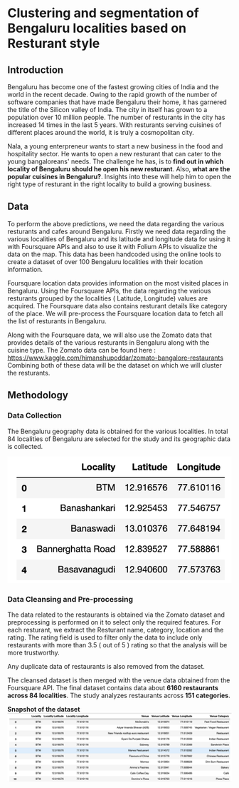 # Clustering and segmentation of Bengaluru localities based on Resturant style


## Introduction

Bengaluru has become one of the fastest growing cities of India and the world in the recent decade. Owing to the rapid growth of the 
number of software companies that have made Bengaluru their home, it has garnered the title of the Silicon valley of India. The
city in itself has grown to a population over 10 million people. The number of resturants in the city has increased 14 times in the
last 5 years. With resturants serving cuisines of different places around the world, it is truly a cosmopolitan city. 

Nala, a young enterpreneur wants to start a new business in the food and hospitality sector. He wants to open a new resturant that
can cater to the young bangaloreans' needs. The challenge he has, is to **find out in which locality of Bengaluru should he open
his new resturant**. Also, **what are the popular cuisines in Bengaluru?**. Insights into these will help him to open the right type of 
resturant in the right locality to build a growing business.

## Data

To perform the above predictions, we need the data regarding the various resturants and cafes around Bengaluru. Firstly we need data
regarding the various localities of Bengaluru and its latitude and longitude data for using it with Foursquare APIs and also to use it 
with Folium APIs to visualize the data on the map. This data has been handcoded using the online tools to create a dataset of over 
100 Bengaluru localities with their location information.

Foursquare location data provides information on the most visited places in Bengaluru. Using the Foursquare APIs, the data regarding the various resturants
grouped by the localities ( Latitude, Longitude) values are acquired. The Foursquare data also contains resturant details like 
category of the place. We will pre-process the Foursquare location data to fetch all the list of resturants in Bengaluru. 

Along with the Foursquare data, we will also use the Zomato data that provides details of the 
various resturants in Bengaluru along with the cuisine type. The Zomato data can be found here : https://www.kaggle.com/himanshupoddar/zomato-bangalore-restaurants
Combining both of these data will be the dataset on which we will cluster the resturants. 

## Methodology

### Data Collection

The Bengaluru geography data is obtained for the various localities. In total 84 localities of Bengaluru are selected for the study and its geographic data is collected. 

![Bengaluru Geo Data](https://github.com/srikanthkm/Coursera_Capstone/blob/master/images/Bengaluru_geo.png)

### Data Cleansing and Pre-processing

The data related to the restaurants is obtained via the Zomato dataset and preprocessing is performed on it to select only the required features. For each resturant, we extract the Resturant name, category, location and the rating. The rating field is used to filter only the data to include only restaurants with more than 3.5 ( out of 5 ) rating so that the analysis will be more trustworthy.

Any duplicate data of restaurants is also removed from the dataset. 

The cleansed dataset is then merged with the venue data obtained from the Foursquare API. The final dataset contains data about **6160 restaurants across 84 localities**. The study analyzes restaurants across **151 categories**.


**Snapshot of the dataset**   
![Dataset Snapshot](https://github.com/srikanthkm/Coursera_Capstone/blob/master/images/Dataset.png)

### 

